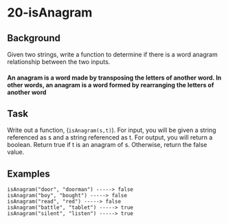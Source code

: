 # 20-isAnagram

## Background
Given two strings, write a function to determine if there is a word anagram relationship between the two inputs.

<h4>An anagram is a word made by transposing the letters of another word. In other words, an anagram is a word formed by rearranging the letters of another word</h4>

## Task
Write out a function, (`isAnagram(s,t)`). For input, you will be given a string referenced as s and a string referenced as t. For output, you will return a boolean.
Return true if t is an anagram of s. Otherwise, return the false value.

## Examples
```
isAnagram("door", "doorman") -----> false
isAnagram("boy", "bought") -----> false
isAnagram("read", "red") -----> false
isAnagram("battle", "tablet") -----> true
isAnagram("silent", "listen") -----> true
```
